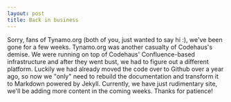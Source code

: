 ```yaml
---
layout: post
title: Back in business
---
```


Sorry, fans of Tynamo.org (both of you, just wanted to say hi :), we've been gone for a few weeks. Tynamo.org was another casualty of Codehaus's demise. We were running on top of Codehaus' Confluence-based infrastructure and after they went bust, we had to figure out a different platform. Luckily we had already moved the code over to Github over a year ago, so now we "only" need to rebuild the documentation and transform it to Markdown powered by Jekyll. Currently, we have just rudimentary site, we'll be adding more content in the coming weeks. Thanks for patience!